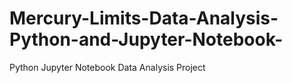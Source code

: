 # Mercury-Limits-Data-Analysis-Python-and-Jupyter-Notebook-
Python Jupyter Notebook Data Analysis Project
